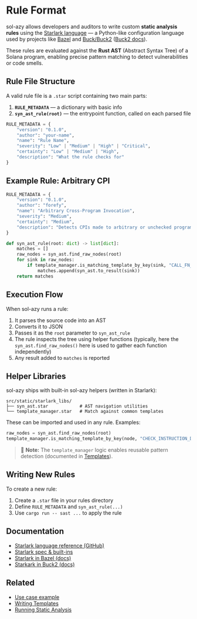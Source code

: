 # Rule Format

sol-azy allows developers and auditors to write custom **static analysis rules** using the [Starlark language](https://github.com/bazelbuild/starlark) — a Python-like configuration language used by projects like [Bazel](https://bazel.build/rules/language) and [Buck/Buck2](https://github.com/facebook/buck2) ([Buck2 docs](https://buck2.build/docs/developers/starlark/environment/)).

These rules are evaluated against the **Rust AST** (Abstract Syntax Tree) of a Solana program, enabling precise pattern matching to detect vulnerabilities or code smells.

## Rule File Structure

A valid rule file is a `.star` script containing two main parts:

1. **`RULE_METADATA`** — a dictionary with basic info
2. **`syn_ast_rule(root)`** — the entrypoint function, called on each parsed file

```python
RULE_METADATA = {
    "version": "0.1.0",
    "author": "your-name",
    "name": "Rule Name",
    "severity": "Low" | "Medium" | "High" | "Critical",
    "certainty": "Low" | "Medium" | "High",
    "description": "What the rule checks for"
}
```

## Example Rule: Arbitrary CPI

```python
RULE_METADATA = {
    "version": "0.1.0",
    "author": "forefy",
    "name": "Arbitrary Cross-Program Invocation",
    "severity": "Medium",
    "certainty": "Medium",
    "description": "Detects CPIs made to arbitrary or unchecked program IDs."
}

def syn_ast_rule(root: dict) -> list[dict]:
    matches = []
    raw_nodes = syn_ast.find_raw_nodes(root)
    for sink in raw_nodes:
        if template_manager.is_matching_template_by_key(sink, "CALL_FN_SOLANAPROGRAM_PROGRAM_INVOKE") and not template_manager.is_matching_template_by_key(sink, "CHECK_SPLTOKEN_ID_CTX_ACCOUNT_AUTHORITY_KEY"):
            matches.append(syn_ast.to_result(sink))
    return matches
```

## Execution Flow

When sol-azy runs a rule:

1. It parses the source code into an AST
2. Converts it to JSON
3. Passes it as the `root` parameter to `syn_ast_rule`
4. The rule inspects the tree using helper functions (typically, here the `syn_ast.find_raw_nodes()` here is used to gather each function independently)
5. Any result added to `matches` is reported

## Helper Libraries

sol-azy ships with built-in sol-azy helpers (written in Starlark):

```
src/static/starlark_libs/
├── syn_ast.star            # AST navigation utilities
└── template_manager.star   # Match against common templates
```

These can be imported and used in any rule. Examples:

```python
raw_nodes = syn_ast.find_raw_nodes(root)
template_manager.is_matching_template_by_key(node, "CHECK_INSTRUCTION_DISCRIMINATOR")
```

> 📌 **Note:** The `template_manager` logic enables reusable pattern detection (documented in [Templates](templates.md)).

## Writing New Rules

To create a new rule:

1. Create a `.star` file in your rules directory
2. Define `RULE_METADATA` and `syn_ast_rule(...)`
3. Use `cargo run -- sast ...` to apply the rule


## Documentation

* [Starlark language reference (GitHub)](https://github.com/bazelbuild/starlark)
* [Starlark spec & built-ins](https://github.com/bazelbuild/starlark/blob/master/spec.md)
* [Starlark in Bazel (docs)](https://bazel.build/rules/language)
* [Starkark in Buck2 (docs)](https://buck2.build/docs/developers/starlark/environment/)

## Related

* [Use case example](example.md)
* [Writing Templates](templates.md)
* [Running Static Analysis](../cli/sast.md)